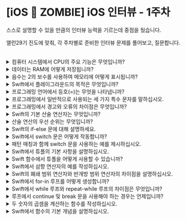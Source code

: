 # [iOS 🧟 ZOMBIE] iOS 인터뷰 - 1주차

스스로 설명할 수 있을 만큼의 인터뷰 능력을 기르는데 중점을 뒀습니다.

앨런29기 진도에 맞춰, 각 주차별로 준비한 인터뷰 문제를 풀어보고, 질문합니다.

<br>

<details>
<summary>컴퓨터 시스템에서 CPU의 주요 기능은 무엇입니까?</summary>

```swift
//답변
주기억장치인 RAM에 저장된 코드(프로그램)를 실행하고 핵심적인 연산을 수행하는 것이다.
```
</details>


<details>
<summary>데이터는 RAM에 어떻게 저장됩니까?</summary>

```swift
//답변
데이터는 RAM에서 코드, 데이터, 힙, 스택 영역으로 나뉘어 저장된다.
코드(프로그램) 영역에는 프로그램의 명령어(코드)가 저장되고, 데이터 영역에는 전역변수와,
타입(static/class) 변수가 공통으로 공유되기 위해 저장된다.
힙 영역에는 일반적으로 긴 시간 저장하는, 크고 관리해야할 필요가 있는 데이터를 저장하며,
스택 영역은 함수 실행을 위한 임시적 공간으로 크기가 작고 빠르게 사용해야 하는 데이터를 저장한다.
이처럼 RAM은 데이터의 종류에 따라 최대의 속도와 최적의 조건으로 사용하기 위한 메모리 구조를 가지고 있다.
```
</details>


<details>
<summary>음수는 2의 보수를 사용하여 메모리에 어떻게 표시됩니까?</summary>

```swift
//답변
음수는 8비트 중 맨 앞 비트를 0은 +, 1은 -를 표현하는 부호 비트로 사용하고
양수 값의 1의 보수를 구한 후 해당 값에 1을 더한 방식으로 표현한다.
(결과적으로 2의 보수 사용)
```
</details>


<details>
<summary>Swift에서 플레이그라운드의 목적은 무엇입니까?</summary>

```swift
//답변
Swift는 컴파일 언어로 컴파일러를 통해 코드 전체를 스캔하고 실행하지만,
플레이그라운드를 사용하면 Swift를 원하는 지점까지만 실행시켜보며
인터프리터 방식으로 실행시켜 볼 수 있다.
```
</details>


<details>
<summary>프로그래밍 언어에서 등호(=)는 무엇을 나타냅니까?</summary>

```swift
//답변
어떠한 변수(상수)에 값을 할당하는 것이다.
```
</details>


<details>
<summary>프로그래밍에서 일반적으로 사용되는 세 가지 특수 문자를 말하십시오.</summary>

```swift
//답변
() → Parenthesis
{} → Brace / Curly Braket
[] → Bracket
<> → Angle Bracket
```
</details>


<details>
<summary>프로그래밍에서 경고와 오류의 차이점은 무엇입니까?</summary>

```swift
//답변
경고는 권장하지 않는 문법을 사용할 때 나타나며, 프로그램을 실행시킬 수는 있으나
오류는 프로그램 실행에 있어 치명적인 에러가 발생할 때 나타나고
해당 오류로 인해 프로그램을 실행시킬 수 없다.
```
</details>


<details>
<summary>Swift의 기본 산술 연산자는 무엇입니까?</summary>

```swift
//답변
+ → 더하기 연산자
- → 빼기 연산자
* → 곱하기 연산자
/ → 나누기 연산자: 나누기(정수 연산에서는 몫)
% → 모듈로 연산자: 나머지
```
</details>


<details>
<summary>산술 연산의 우선 순위는 무엇입니까?</summary>

```swift
//답변
* / % → +, - → 비교 → 논리 → 삼항 → 할당
```
</details>


<details>
<summary>Swift의 if-else 문에 대해 설명하세요.</summary>

```swift
//답변
조건문으로 if 다음에 오는 조건이 참인 경우 if 뒤의 코드블록을 실행하며,
거짓인 경우 else 블록 뒤의 코드를 실행시킨다.
```
</details>


<details>
<summary>Swift에서 switch 문은 어떻게 작동합니까?</summary>

```swift
//답변
switch 뒤에 비교할 값을 확인하고 switch 블록 내의 조건(case)을 확인하며 작동한다.
비교값에 해당하는 값이나 범위가 존재하는 경우 해당 case 하단의 코드를 실행시키며,
실행하려는 코드가 없을 때는 break키워드를 반드시 입력해야 한다.
switch문은 도출 가능한 케이스를 모두 다루어야 하므로 모든 케이스를 다루지 않는 경우 default 케이스가 필요하다.
```
</details>


<details>
<summary>패턴 매칭과 함께 switch 문을 사용하는 예를 제시하십시오.</summary>

```swift
//답변
패턴매칭이란 임의의 객체가 특정 패턴(모양, 타입, 값)을 만족하는지 조사 하는 것을 말한다.
캐이스를 범위로 구성할 수 있는 경우, switch문과 패턴매칭을 사용한다.
예를 들어 회원가입 시 회원가입한 회원의 나이로 연령대(nn대)를 분류하는 경우,
회원의 나이를 비교값에 넣은 후 10...19 케이스로 10대를, 20...29 케이스로 범위를 지정하여 20대를 구성하여 매칭시킬 수 있다.
```
</details>


<details>
<summary>Swift에서 튜플의 기본 사항을 설명하십시오.</summary>

```swift
//답변
튜플은 서로 연관이 있는 데이터를 묶는 것이다.
다른 타입의 데이터를 한 바구니에 담을 수 있다는 특징이 있다.
튜플에 담긴 데이터에 접근하여 사용할 수도 있고 타입앨리어스로 치환해서 사용할 수도 있다.
또한, 데이터의 각 요소에 이름을 지정하여 사용할 수도 있고,
이 경우 접근 시 지정한 이름을 사용하여 접근할 수 있다.
```
</details>


<details>
<summary>Swift 함수에서 튜플을 어떻게 사용할 수 있습니까?</summary>

```swift
//답변
함수는 원칙적으로 리턴값이 한 개만 존재하여 여러 개의 값을 반환할 수 없지만
튜플을 활용하면 여러개의 값이 묶인 어떤 묶음 값으로 반환할 수 있다.
```
</details>


<details>
<summary>Swift에서 삼항 연산자의 예를 작성하십시오.</summary>

```swift
//답변
삼항영산자는 피연산자(항)가 3개인 표현식을 말한다.
명확한 if-else 구문일 때 사용한다.
조건식 ? 참인경우 : 거짓인경우
위처럼 나타낼 수 있으며 참인 경우와 거짓인 경우의 값은 같은 타입이어야 한다.
```
</details>


<details>
<summary> Swift의 폐쇄 범위 연산자와 반개방 범위 연산자의 차이점을 설명하십시오. </summary>

```swift
//답변
폐쇄 범위 연산자는 해당 값을 포함하여 범위를 정의하는 것이고
반개방(반폐쇄)범위 연산자는 앞의 값은 포함하되 뒤의 값은 포함하지 않는 범위를 정의하는 것이다.
```
</details>


<details>
<summary>Swift에서 for-in 루프를 어떻게 생성합니까?</summary>

```swift
//답변
for 뒤에 식별자를 표기하고 in 뒤에 범위나 컬렉션, 문자열을 적는다.
그리고 반복하여 실행할 구문을 스코프 안에 작성한다.
```
</details>


<details>
<summary>Swift에서 while 루프와 repeat-while 루프의 차이점은 무엇입니까?</summary>

```swift
//답변
while 루프는 조건을 확인한 후 스코프에 해당하는 코드를 실행하기 때문에 조건이 거짓인 경우 한 번도 실행되지 않지만,
repeat-while의 경우 조건의 참/거짓과 상관 없이 무조건 한 번은 실행한 후 조건을 검증하여 반복할 지를 결정한다.
```
</details>


<details>
<summary>루프에서 continue 및 break 문을 사용해야 하는 경우는 언제입니까?</summary>

```swift
//답변
continue의 경우 아래 코드를 실행시키지 않고 바로 다음 루프를 실행시키고 싶은 경우에,
break문은 가장 가까운 반복문의 반복 루프를 중단하는 경우(반복문에서 벗어나는 경우)에 사용한다.
```
</details>


<details>
<summary>두 숫자의 곱셈을 계산하는 함수를 작성하십시오.</summary>

```swift
//답변
두 숫자가 정수라고 가정, 요구사항에 반환을 명시하지 않았으므로 리턴값이 없다고 가정했을 때 아래와 같이 작성할 수 있다.

func multiplication(num1: Int, num2: Int) {
    num1 * num2
}

두 숫자를 곱한 값을 리턴하는 경우 다음과 같이 작성할 수 있다.

func multiplication(num1: Int, num2: Int) -> Int {
    return num1 * num2
}
```
</details>


<details>
<summary>Swift에서 함수의 기본 개념을 설명하십시오.</summary>

```swift
//답변
함수는 어떤 기능을 하는 코드 모음이며, 입력과 출력이 있을 수도 없을 수도 있는 것을 말한다.
항상 함수를 정의한 후 호출(실행)하는 2단계로 실행된다.
반복되는 동작을 단순화해서 재사용할 수 있으며, 코드를 논리적 단위로 구분할 수 있다. (논리 모듈화) 또한, 코드의 길이가 긴 코드를 단순화해서 사용할 수 있다.
```
</details>
